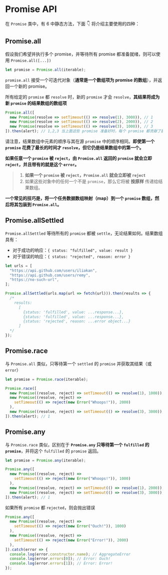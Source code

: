 # Promise API

在 `Promise` 类中，有 6 中静态方法，下面 👇 将介绍主要使用的四种：

## Promise.all

假设我们希望并执行多个 promise，并等待所有 promise 都准备就绪，则可以使用 `Promise.all([...])`

```js
let promise = Promise.all(iterable);
```

`promise.all` 接受一个可迭代对象（**通常是一个数组项为 promise 的数组**），并返回一个新的 promise。

所有给定的 `promise` 都 `resolve` 时，新的 `promise` 才会 `resolve`，**其结果将成为新 `promise` 的结果数组的数组项**

```js
Promise.all([
  new Promise(resolve => setTimeout(() => resolve(1), 3000)), // 1
  new Promise(resolve => setTimeout(() => resolve(2), 2000)), // 2
  new Promise(resolve => setTimeout(() => resolve(3), 1000)), // 3
]).then(alert); // 1,2,3 当上面这些 promise 准备好时，每个 promise 都贡献了数组中的一个元素
```

请注意，结果数组中元素的顺序与其在源 `promise` 中的顺序相同。**即使第一个 `promise` 花费了最长的时间才 `resolve`，但它仍是结果数组中的第一个。**

**如果任意一个 `promise` 被 `reject`，由 `Promise.all` 返回的 `promise` 就会立即 `reject`，并且带有的就是这个 `error`。**

> 1. **如果一个 `promise` 被 `reject`，`Promise.all` 就会立即被 `reject`**
> 2. 如果这些对象中的任何一个不是 `promise`，那么它将被 **按原样** 传递给结果数组。

**一个常见的技巧是，将一个任务数据数组映射（map）到一个 `promise` 数组，然后将其包装到 `Promise.all`。**

## Promise.allSettled

`Promise.allSettled` 等待所有的 `promise` 都被 `settle`，无论结果如何。结果数组具有：

- 对于成功的响应：`{ status: "fulfilled", value: result }`
- 对于错误的响应：`{ status: "rejected", reason: error }`

```js
let urls = [
  "https://api.github.com/users/iliakan",
  "https://api.github.com/users/remy",
  "https://no-such-url",
];

Promise.allSettled(urls.map(url => fetch(url))).then(results => {
  /*
    results:
      [
        {status: 'fulfilled', value: ...response...},
        {status: 'fulfilled', value: ...response...},
        {status: 'rejected', reason: ...error object...}
      ]
  */
});
```

## Promise.race

与 `Promise.all` 类似，只等待第一个 `settled` 的 `promise` 并获取其结果（或 `error`）

```js
let promise = Promise.race(iterable);
```

```js
Promise.race([
  new Promise((resolve, reject) => setTimeout(() => resolve(1), 1000)),
  new Promise((resolve, reject) =>
    setTimeout(() => reject(new Error("Whoops!")), 2000)
  ),
  new Promise((resolve, reject) => setTimeout(() => resolve(3), 3000)),
]).then(alert); // 1
```

## Promise.any

与 `Promise.race` 类似，区别在于 **`Promise.any` 只等待第一个 `fulfilled` 的 `promise`**，并将这个 `fulfilled` 的 `promise` 返回。

```js
let promise = Promise.any(iterable);
```

```js
Promise.any([
  new Promise((resolve, reject) =>
    setTimeout(() => reject(new Error("Whoops!")), 1000)
  ),
  new Promise((resolve, reject) => setTimeout(() => resolve(1), 2000)),
  new Promise((resolve, reject) => setTimeout(() => resolve(3), 3000)),
]).then(alert); // 1
```

如果所有 `promise` 都 `rejected`，则会抛出错误

```js
Promise.any([
  new Promise((resolve, reject) =>
    setTimeout(() => reject(new Error("Ouch!")), 1000)
  ),
  new Promise((resolve, reject) =>
    setTimeout(() => reject(new Error("Error!")), 2000)
  ),
]).catch(error => {
  console.log(error.constructor.name); // AggregateError
  console.log(error.errors[0]); // Error: Ouch!
  console.log(error.errors[1]); // Error: Error!
});
```
